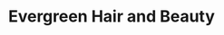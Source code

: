 ---
title: "Evergreen Hair and Beauty"
url: /botley/evergreen-hair-and-beauty/
shop: hairdresser
---